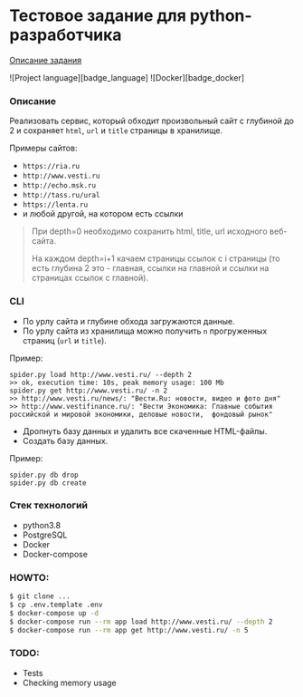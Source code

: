 # Тестовое задание для python-разработчика

[Описание задания](https://github.com/avtocod/python-developer-test-task)

![Project language][badge_language]
![Docker][badge_docker]



### Описание

Реализовать сервис, который обходит произвольный сайт с глубиной до 2 и сохраняет `html`, `url` и `title` страницы в хранилище.

Примеры сайтов:

* `https://ria.ru`
* `http://www.vesti.ru`
* `http://echo.msk.ru`
* `http://tass.ru/ural` 
* `https://lenta.ru`
* и любой другой, на котором есть ссылки
    
> При depth=0 необходимо сохранить html, title, url исходного веб-сайта.
>
> На каждом depth=i+1 качаем страницы ссылок с i страницы (то есть глубина 2 это - главная, ссылки на главной и ссылки на страницах ссылок с главной).

### CLI

* По урлу сайта и глубине обхода загружаются данные.
* По урлу сайта из хранилища можно получить `n` прогруженных страниц (`url` и `title`).
    
Пример:
```
spider.py load http://www.vesti.ru/ --depth 2
>> ok, execution time: 10s, peak memory usage: 100 Mb
spider.py get http://www.vesti.ru/ -n 2
>> http://www.vesti.ru/news/: "Вести.Ru: новости, видео и фото дня"
>> http://www.vestifinance.ru/: "Вести Экономика: Главные события российской и мировой экономики, деловые новости,  фондовый рынок"
```

* Дропнуть базу данных и удалить все скаченные HTML-файлы.
* Создать базу данных.

Пример:
```
spider.py db drop
spider.py db create
```

### Стек технологий

* python3.8
* PostgreSQL
* Docker
* Docker-compose

### HOWTO:

```bash
$ git clone ...
$ cp .env.template .env
$ docker-compose up -d
$ docker-compose run --rm app load http://www.vesti.ru/ --depth 2
$ docker-compose run --rm app get http://www.vesti.ru/ -n 5
```

### TODO:
* Tests
* Checking memory usage